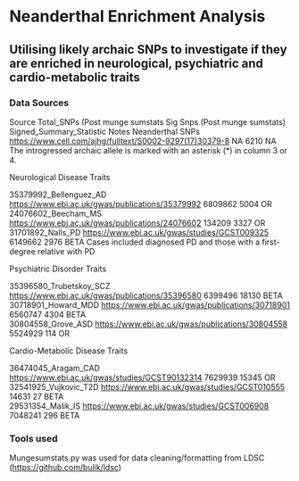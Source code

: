 # Neanderthal Enrichment Analysis
 ## Utilising likely archaic SNPs to investigate if they are enriched in neurological, psychiatric and cardio-metabolic traits

### Data Sources
Source	Total_SNPs (Post munge sumstats	Sig Snps (Post munge sumstats)	Signed_Summary_Statistic	Notes
Neanderthal SNPs	https://www.cell.com/ajhg/fulltext/S0002-9297(17)30379-8	NA	6210	NA	The introgressed archaic allele is marked with an asterisk (*) in column 3 or 4.

Neurological Disease Traits

35379992_Bellenguez_AD	https://www.ebi.ac.uk/gwas/publications/35379992	6809862	5004	OR
24076602_Beecham_MS https://www.ebi.ac.uk/gwas/publications/24076602 134209	3327	OR	
31701892_Nalls_PD	https://www.ebi.ac.uk/gwas/studies/GCST009325	6149662	2976	BETA	Cases included diagnosed PD and those with a first-degree relative with PD

Psychiatric Disorder Traits					

35396580_Trubetskoy_SCZ	https://www.ebi.ac.uk/gwas/publications/35396580	6399496	18130	BETA	
30718901_Howard_MDD	https://www.ebi.ac.uk/gwas/publications/30718901	6560747	4304	BETA	
30804558_Grove_ASD	https://www.ebi.ac.uk/gwas/publications/30804558	5524929	114	OR	

Cardio-Metabolic Disease Traits					

36474045_Aragam_CAD	https://www.ebi.ac.uk/gwas/studies/GCST90132314	7629939	15345	OR	
32541925_Vujkovic_T2D	https://www.ebi.ac.uk/gwas/studies/GCST010555	14631	27	BETA	
29531354_Malik_IS	https://www.ebi.ac.uk/gwas/studies/GCST006908	7048241	296	BETA

### Tools used 
Mungesumstats.py was used for data cleaning/formatting from LDSC (https://github.com/bulik/ldsc)



